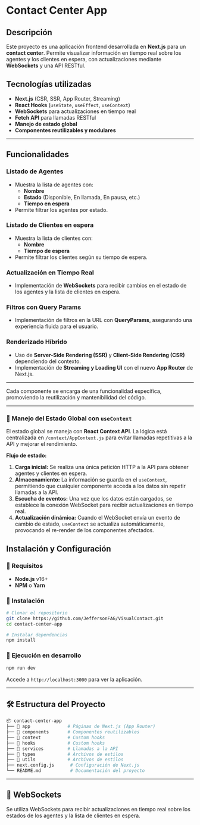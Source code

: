 #  Contact Center App

## Descripción

Este proyecto es una aplicación frontend desarrollada en **Next.js** para un **contact center**. Permite visualizar información en tiempo real sobre los agentes y los clientes en espera, con actualizaciones mediante **WebSockets** y una API RESTful.

## Tecnologías utilizadas

- **Next.js** (CSR, SSR, App Router, Streaming)
- **React Hooks** (`useState`, `useEffect`, `useContext`)
- **WebSockets** para actualizaciones en tiempo real
- **Fetch API** para llamadas RESTful
- **Manejo de estado global**
- **Componentes reutilizables y modulares**

---

## Funcionalidades

###  Listado de Agentes
- Muestra la lista de agentes con:
  - **Nombre**
  - **Estado** (Disponible, En llamada, En pausa, etc.)
  - **Tiempo en espera**
- Permite filtrar los agentes por estado.

###  Listado de Clientes en espera
- Muestra la lista de clientes con:
  - **Nombre**
  - **Tiempo de espera**
- Permite filtrar los clientes según su tiempo de espera.

###  Actualización en Tiempo Real
- Implementación de **WebSockets** para recibir cambios en el estado de los agentes y la lista de clientes en espera.

###  Filtros con Query Params
- Implementación de filtros en la URL con **QueryParams**, asegurando una experiencia fluida para el usuario.

###  Renderizado Híbrido
- Uso de **Server-Side Rendering (SSR)** y **Client-Side Rendering (CSR)** dependiendo del contexto.
- Implementación de **Streaming y Loading UI** con el nuevo **App Router** de Next.js.

---

Cada componente se encarga de una funcionalidad específica, promoviendo la reutilización y mantenibilidad del código.

---

### 🔄 Manejo del Estado Global con `useContext`

El estado global se maneja con **React Context API**. La lógica está centralizada en `/context/AppContext.js` para evitar llamadas repetitivas a la API y mejorar el rendimiento.

**Flujo de estado:**
1. **Carga inicial:** Se realiza una única petición HTTP a la API para obtener agentes y clientes en espera.
2. **Almacenamiento:** La información se guarda en el `useContext`, permitiendo que cualquier componente acceda a los datos sin repetir llamadas a la API.
3. **Escucha de eventos:** Una vez que los datos están cargados, se establece la conexión WebSocket para recibir actualizaciones en tiempo real.
4. **Actualización dinámica:** Cuando el WebSocket envía un evento de cambio de estado, `useContext` se actualiza automáticamente, provocando el re-render de los componentes afectados.


##  Instalación y Configuración

### 🔹 Requisitos
- **Node.js** v16+
- **NPM** o **Yarn**

### 🔹 Instalación
```bash
# Clonar el repositorio
git clone https://github.com/JeffersonFAG/VisualContact.git
cd contact-center-app

# Instalar dependencias
npm install  
```

### 🔹 Ejecución en desarrollo
```bash
npm run dev  
```
Accede a `http://localhost:3000` para ver la aplicación.

---

## 🛠 Estructura del Proyecto
```bash
📦 contact-center-app
├── 📂 app              # Páginas de Next.js (App Router)
├── 📂 components       # Componentes reutilizables
├── 📂 context          # Custom hooks
├── 📂 hooks            # Custom hooks
├── 📂 services         # Llamadas a la API
├── 📂 types            # Archivos de estilos
├── 📂 utils            # Archivos de estilos
├── next.config.js      # Configuración de Next.js
└── README.md           # Documentación del proyecto
```

---

## 📡 WebSockets
Se utiliza WebSockets para recibir actualizaciones en tiempo real sobre los estados de los agentes y la lista de clientes en espera.



